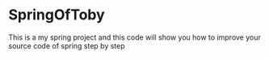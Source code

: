 # SpringOfToby


This is a my spring project and this code will show you how to improve your source code of spring step by step 

